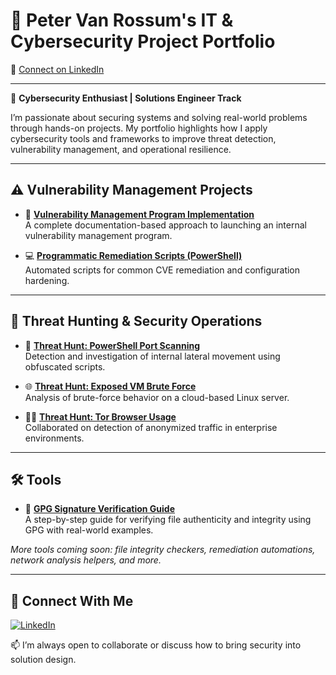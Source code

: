 # 🔐 Peter Van Rossum's IT & Cybersecurity Project Portfolio

📍 [Connect on LinkedIn](https://www.linkedin.com/in/vanr/)

---

🚀 **Cybersecurity Enthusiast | Solutions Engineer Track**

I’m passionate about securing systems and solving real-world problems through hands-on projects. My portfolio highlights how I apply cybersecurity tools and frameworks to improve threat detection, vulnerability management, and operational resilience.

---

## ⚠️ Vulnerability Management Projects

- 🔧 **[Vulnerability Management Program Implementation](https://github.com/SecOpsPete/Vulnerability_Management_Program)**  
  A complete documentation-based approach to launching an internal vulnerability management program.

- 💻 **[Programmatic Remediation Scripts (PowerShell)](https://github.com/SecOpsPete/Vulnerability_Management_Program/tree/main/scripts)**  
  Automated scripts for common CVE remediation and configuration hardening.

---

## 🚨 Threat Hunting & Security Operations

- 🔎 **[Threat Hunt: PowerShell Port Scanning](https://github.com/SecOpsPete/threat-hunting-scenario2)**  
  Detection and investigation of internal lateral movement using obfuscated scripts.

- 🌐 **[Threat Hunt: Exposed VM Brute Force](https://github.com/SecOpsPete/threat-hunting-scenario1)**  
  Analysis of brute-force behavior on a cloud-based Linux server.

- 🕵️‍♂️ **[Threat Hunt: Tor Browser Usage](https://github.com/joshmadakor0/threat-hunting-scenario-tor)**  
  Collaborated on detection of anonymized traffic in enterprise environments.

---

## 🛠️ Tools

- 🔐 **[GPG Signature Verification Guide](./gpg-verification-guide)**  
  A step-by-step guide for verifying file authenticity and integrity using GPG with real-world examples.

_More tools coming soon: file integrity checkers, remediation automations, network analysis helpers, and more._

---

## 🤝 Connect With Me

[![LinkedIn](https://img.shields.io/badge/LinkedIn-Connect-blue?logo=linkedin&logoColor=white)](https://www.linkedin.com/in/vanr/)

📫 I’m always open to collaborate or discuss how to bring security into solution design.

